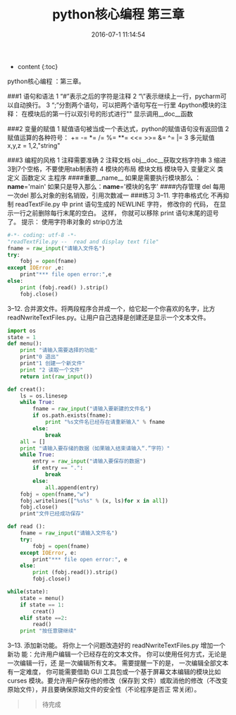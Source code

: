 ﻿---
layout: post
title:  "python核心编程 第三章"
date:   2016-07-1 11:14:54
categories: python
tags:  python python核心编程
---

* content
{:toc}

python核心编程 ：第三章。




###1 语句和语法
1 “#”表示之后的字符是注释
2 “\”表示继续上一行，pycharm可以自动换行。
3 “;”分割两个语句，可以把两个语句写在一行里
4python模块的注释：
在模块后的第一行以双引号的形式进行""
显示调用__doc__函数

###2 变量的赋值
1 赋值语句被当成一个表达式，python的赋值语句没有返回值
2 赋值运算的各种符号：
+= -= *= /= %= **=
<<= >>= &= ^= |=
3 多元赋值
x,y,z = 1,2,"string"

###3 编程的风格
1 注释需要准确
2 注释文档 obj__doc__获取文档字符串
3 缩进3到7个空格，不要使用tab制表符
4 模块的布局
模块文档
模块导入
变量定义
类定义
函数定义
主程序
####重要__name__
如果是需要执行模块那么 ：__name__='main'
如果只是导入那么：__name__='模块的名字'
####内存管理 del
每用一次del 那么对象的别名销毁，引用次数减一
###练习
3–11.
字符串格式化 不再抑制 readTextFile.py 中 print 语句生成的 NEWLINE 字符， 修改你的
代码， 在显示一行之前删除每行末尾的空白。 这样， 你就可以移除 print 语句末尾的逗号了。
提示： 使用字符串对象的 strip()方法
```python
#-*- coding: utf-8 -*-
"readTextFile.py --  read and display text file"
fname = raw_input("请输入文件名")
try:
    fobj = open(fname)
except IOError ,e:
    print"*** file open error:",e
else:
    print (fobj.read() ).strip()
    fobj.close()
```
3–12. 合并源文件。将两段程序合并成一个，给它起一个你喜欢的名字，比方
readNwriteTextFiles.py。让用户自己选择是创建还是显示一个文本文件。
```python
import os
state = 1
def menu():
    print "请输入需要选择的功能"
    print"0 退出"
    print"1 创建一个新文件"
    print "2 读取一个文件"
    return int(raw_input())

def creat():
    ls = os.linesep
    while True:
        fname = raw_input("请输入要新建的文件名")
        if os.path.exists(fname):
            print "%s文件名已经存在请重新输入" % fname
        else:
            break
    all = []
    print "请输入要存储的数据（如果输入结束请输入“.”字符）"
    while True:
        entry = raw_input("请输入要保存的数据")
        if entry == ".":
            break
        else:
            all.append(entry)
    fobj = open(fname,"w")
    fobj.writelines(["%s%s" % (x, ls)for x in all])
    fobj.close()
    print"文件已经成功保存"

def read ():
    fname = raw_input("请输入文件名")
    try:
        fobj = open(fname)
    except IOError, e:
        print"*** file open error:", e
    else:
        print (fobj.read()).strip()
        fobj.close()

while(state):
    state = menu()
    if state == 1:
        creat()
    elif state ==2:
        read()
    print "按任意键继续"
```
3–13. 添加新功能。 将你上一个问题改造好的 readNwriteTextFiles.py 增加一个新功
能：允许用户编辑一个已经存在的文本文件。 你可以使用任何方式，无论是一次编辑一行，还
是一次编辑所有文本。 需要提醒一下的是， 一次编辑全部文本有一定难度， 你可能需要借助 GUI
工具包或一个基于屏幕文本编辑的模块比如 curses 模块。要允许用户保存他的修改（保存到
文件）或取消他的修改（不改变原始文件），并且要确保原始文件的安全性（不论程序是否正
常关闭）。
>>待完成